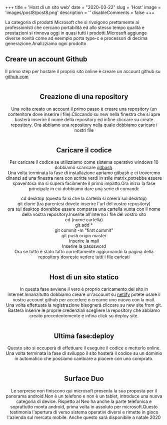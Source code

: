 +++ 
title = 'Host di un sito web'
date = "2020-03-22"
slug = 'Host' 
image = 'images/post8/post8.png' 
description = ''
disableComments = false
+++

La categoria di prodotti Microsoft che si rivolgono prettamente ai professionisti che cercano portabilità ed allo stesso tempo qualità e prestazioni si rinnova oggi in quasi tutti i prodotti.Microsoft aggiunge diverse novità come ad esempio porta type-c e processori di decima generazione.Analizziamo ogni prodotto

Creare un account Github
-------------

Il primo step per hostare il proprio sito online è creare un account github su [github.com](https://github.com/)
<div align="center">
<a class="image main" href="https://res.cloudinary.com/maltob03/image/upload/v1570025119/post8/2019-10-01-image-19_iy6kur.jpg" data-lightbox="post2"><img class="image main" src="https://res.cloudinary.com/maltob03/image/upload/v1570025119/post8/2019-10-01-image-19_iy6kur.jpg" alt="" width="" height="" /></a>


Creazione di una repository
--------------
Una volta creato un account il primo passo è creare una repository (un contenitore dove inserire i file).Cliccando su new nella finestra che si apre basterà inserire il nome della repository ed infine cliccare su create repository. Ora abbiamo una repository nella quale dobbiamo caricare i nostri file 

<div align="center">
<a class="image main" href="https://res.cloudinary.com/maltob03/image/upload/v1570029253/post8/1-83_tw8wh6.jpg" data-lightbox="post2"><img class="image main" src="https://res.cloudinary.com/maltob03/image/upload/v1570029253/post8/1-83_tw8wh6.jpg" alt="" width="" height="" /></a>
</div>



Caricare il codice
---------------
Per caricare il codice se utilizziamo come sistema operativo windows 10 dobbiamo scaricare [gitbash](https://gitforwindows.org/).  
Una volta terminata la fase di installazione apriamo gitbash e ci troveremo dinanzi ad una finestra nera con scritte verdi in stile matrix,potrebbe essere spaventosa ma si supera facilmente il primo impatto.Ora inizia la fase principale in cui dobbiamo dare una serie di comandi:  

cd desktop (questo fa si che la cartella si creerà sul desktop)  
git clone (tra parentesi dovete inserire l'url del vostro repository)  
ora sul desktop dovrebbe essere comparsa una cartella vuota con il nome della vostra repository.Inserite all'interno i file del vostro sito  
cd (nome cartella)  
git add *  
git commit -m "first commit"  
git push origin master  
Inserire la mail  
Inserire la passsword  
Ora se tutto è stato fatto correttamente aggiornando la pagina della repository dovreste vedere tutti i file caricati
<div align="center">
<a class="image main" href="https://res.cloudinary.com/maltob03/image/upload/v1570028230/post8/Screen_Shot_2019_10_02_at_10.36.15_AM.5_ysutlx.jpg" data-lightbox="post2"><img class="image main" src="https://res.cloudinary.com/maltob03/image/upload/v1570028230/post8/Screen_Shot_2019_10_02_at_10.36.15_AM.5_ysutlx.jpg" alt="" width="" height="" /></a>
</div>



Host di un sito statico
-------------
In questa fase avviene il vero è proprio caricamento del sito in internet.Innanzitutto dobbiamo creare un'account su [netlify](https://app.netlify.com/signup?_ga=2.182359655.1154193920.1584887934-166591048.1584634381) potete usare il vostro account github per accedere o crearne uno nuovo con la mail.  
Una volta effettuata la registrazione bisognerà cliccare su new site from git.
Basterà inserire le proprie credenziali scegliere la repository che abbiamo creato precedentemente e infina click su deploy site.


<div align="center">
<a class="image main" href="https://res.cloudinary.com/maltob03/image/upload/v1570029150/post8/surface-pro-x-1n_pgt4wi.png" data-lightbox="post2"><img class="image main" src="https://res.cloudinary.com/maltob03/image/upload/v1570029150/post8/surface-pro-x-1n_pgt4wi.png" alt="" width="" height="" /></a>
</div>

Ultima fase:deploy
-----------
Questo sito si occuperà di effettuare il eseguire il codice e metterlo online. Una volta terminata la fase di sviluppo il sito hosterà il codice su un dominio in automatico che possiamo cambiare a piacere con uno comprato.



<div align="center">
<a class="image main" href="https://res.cloudinary.com/maltob03/image/upload/v1570030186/post8/surface-neo-screengrab_xzdyj6.webp" data-lightbox="post2"><img class="image main" src="https://res.cloudinary.com/maltob03/image/upload/v1570030186/post8/surface-neo-screengrab_xzdyj6.webp" alt="" width="" height="" /></a>
</div>

<div align="center">
<a class="image main" href="https://res.cloudinary.com/maltob03/image/upload/v1570030186/post8/Surface-Neo_slkhds.jpg" data-lightbox="post2"><img class="image main" src="https://res.cloudinary.com/maltob03/image/upload/v1570030186/post8/Surface-Neo_slkhds.jpg" alt="" width="" height="" /></a>
</div>



Surface Duo
-----------
Le sorprese non finiscono qui microsoft presenta la sua proposta per il panorama android.Non è un telefono e non è un tablet, introduce una nuova categoria di device. Rispetto al Neo ha anche la parte telefonica e soprattutto monta android, prima volta in assoluto per microsoft.Questo testimonia l'apertura di  verso sistema operativi diversi e rimette in gioco l'azienda sul mercato mobile. Anche questo sarà disponibile a natale 2020

<div align="center">
<a class="image main" href="https://res.cloudinary.com/maltob03/image/upload/v1570030309/post8/Untitled_2.0_jez9za.jpg" data-lightbox="post2"><img class="image main" src="https://res.cloudinary.com/maltob03/image/upload/v1570030309/post8/Untitled_2.0_jez9za.jpg " alt="" width="" height="" /></a>
</div>

